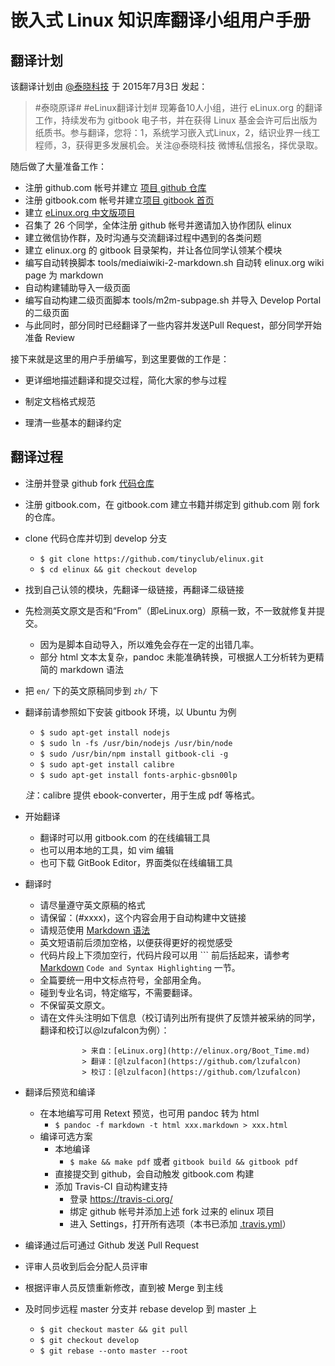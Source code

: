 
# 嵌入式 Linux 知识库翻译小组用户手册

## 翻译计划

该翻译计划由 [@泰晓科技](http://elinux.org) 于 2015年7月3日 发起：

> \#泰晓原译\# \#eLinux翻译计划\# 现筹备10人小组，进行 eLinux.org 的翻译工作，持续发布为 gitbook 电子书，并在获得 Linux 基金会许可后出版为纸质书。参与翻译，您将：1，系统学习嵌入式Linux，2，结识业界一线工程师，3，获得更多发展机会。关注@泰晓科技 微博私信报名，择优录取。

随后做了大量准备工作：

* 注册 github.com 帐号并建立 [项目 github 仓库](https://github.com/tinyclub/elinux)
* 注册 gitbook.com 帐号并建立[项目 gitbook 首页](http://tinylab.gitbooks.io/elinux)
* 建立 [eLinux.org 中文版项目](http://www.tinylab.org/project/elinux/)
* 召集了 26 个同学，全体注册 github 帐号并邀请加入协作团队 elinux
* 建立微信协作群，及时沟通与交流翻译过程中遇到的各类问题
* 建立 elinux.org 的 gitbook 目录架构，并让各位同学认领某个模块
* 编写自动转换脚本 tools/mediaiwiki-2-markdown.sh 自动转 elinux.org wiki page 为 markdown
* 自动构建辅助导入一级页面
* 编写自动构建二级页面脚本 tools/m2m-subpage.sh 并导入 Develop Portal 的二级页面
* 与此同时，部分同时已经翻译了一些内容并发送Pull Request，部分同学开始准备 Review

接下来就是这里的用户手册编写，到这里要做的工作是：

* 更详细地描述翻译和提交过程，简化大家的参与过程

* 制定文档格式规范

* 理清一些基本的翻译约定

## 翻译过程

* 注册并登录 github fork [代码仓库](https://github.com/tinyclub/elinux)

* 注册 gitbook.com，在 gitbook.com 建立书籍并绑定到 github.com 刚 fork 的仓库。

* clone 代码仓库并切到 develop 分支
    * `$ git clone https://github.com/tinyclub/elinux.git`
    * `$ cd elinux && git checkout develop`

* 找到自己认领的模块，先翻译一级链接，再翻译二级链接

* 先检测英文原文是否和“From”（即eLinux.org）原稿一致，不一致就修复并提交。
    * 因为是脚本自动导入，所以难免会存在一定的出错几率。
    * 部分 html 文本太复杂，pandoc 未能准确转换，可根据人工分析转为更精简的 markdown 语法

* 把 `en/` 下的英文原稿同步到 `zh/` 下

* 翻译前请参照如下安装 gitbook 环境，以 Ubuntu 为例

    * `$ sudo apt-get install nodejs`
    * `$ sudo ln -fs /usr/bin/nodejs /usr/bin/node`
    * `$ sudo /usr/bin/npm install gitbook-cli -g`
    * `$ sudo apt-get install calibre`
    * `$ sudo apt-get install fonts-arphic-gbsn00lp`

    *注*：calibre 提供 ebook-converter，用于生成 pdf 等格式。

* 开始翻译

    * 翻译时可以用 gitbook.com 的在线编辑工具
    * 也可以用本地的工具，如 vim 编辑
    * 也可下载 GitBook Editor，界面类似在线编辑工具

* 翻译时

    * 请尽量遵守英文原稿的格式
    * 请保留：(#xxxx)，这个内容会用于自动构建中文链接
    * 请规范使用 [Markdown 语法][markdown]
    * 英文短语前后须加空格，以便获得更好的视觉感受
    * 代码片段上下须加空行，代码片段可以用 \`\`\` 前后括起来，请参考[Markdown][markdown] `Code and Syntax Highlighting` 一节。
    * 全篇要统一用中文标点符号，全部用全角。
    * 碰到专业名词，特定缩写，不需要翻译。
    * 不保留英文原文。
    * 请在文件头注明如下信息（校订请列出所有提供了反馈并被采纳的同学，翻译和校订以@lzufalcon为例）：
```
                > 来自：[eLinux.org](http://elinux.org/Boot_Time.md)
                > 翻译：[@lzulfacon](https://github.com/lzufalcon)
                > 校订：[@lzulfacon](https://github.com/lzufalcon)

```

* 翻译后预览和编译

    * 在本地编写可用 Retext 预览，也可用 pandoc 转为 html
        * `$ pandoc -f markdown -t html xxx.markdown > xxx.html`
    * 编译可选方案
        * 本地编译
            * `$ make && make pdf` 或者 `gitbook build && gitbook pdf`
        * 直接提交到 github，会自动触发 gitbook.com 构建
        * 添加 Travis-CI 自动构建支持
            * 登录 <https://travis-ci.org/>
            * 绑定 github 帐号并添加上述 fork 过来的 elinux 项目
            * 进入 Settings，打开所有选项（本书已添加 [.travis.yml](../.travis.yml)）

* 编译通过后可通过 Github 发送 Pull Request

* 评审人员收到后会分配人员评审

* 根据评审人员反馈重新修改，直到被 Merge 到主线

* 及时同步远程 master 分支并 rebase develop 到 master 上
    * `$ git checkout master && git pull`
    * `$ git checkout develop`
    * `$ git rebase --onto master --root`

[markdown]:http://help.gitbook.com/format/markdown.html
